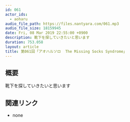 ```yaml
---
id: 061
actor_ids:
  - aoharu
audio_file_path: https://files.nantyara.com/061.mp3
audio_file_size: 18159945
date: Fri, 08 Mar 2019 22:55:00 +0900
description: 靴下を探していきたいと思います
duration: 753.058
layout: article
title: 第061回「アオハルソロ  The Missing Socks Syndrome」
---
```

## 概要

靴下を探していきたいと思います

## 関連リンク

* none

